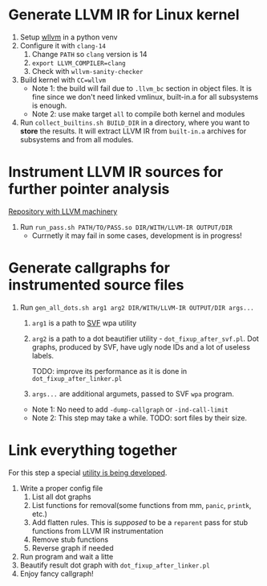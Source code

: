 # Generate LLVM IR for Linux kernel
1. Setup [wllvm](https://github.com/travitch/whole-program-llvm/tree/master) in a python venv
2. Configure it with `clang-14`
    1. Change `PATH` so `clang` version is 14
    2. `export LLVM_COMPILER=clang`
    3. Check with `wllvm-sanity-checker`
3. Build kernel with `CC=wllvm`
    - Note 1: the build will fail due to `.llvm_bc` section in object files.
    It is fine since we don't need linked vmlinux, built-in.a for all
    subsystems is enough.
    - Note 2: use make target `all` to compile both kernel and modules
4. Run `collect_builtins.sh BUILD_DIR` in a directory, where you want to __store__
the results. It will extract LLVM IR from `built-in.a` archives for subsystems
and from all modules.

# Instrument LLVM IR sources for further pointer analysis
[Repository with LLVM machinery](https://github.com/Frankenween/llvm-ptr-track)

1. Run `run_pass.sh PATH/TO/PASS.so DIR/WITH/LLVM-IR OUTPUT/DIR`
    - Currnetly it may fail in some cases, development is in progress!

# Generate callgraphs for instrumented source files
1. Run `gen_all_dots.sh arg1 arg2 DIR/WITH/LLVM-IR OUTPUT/DIR args...`
    1. `arg1` is a path to [SVF](https://github.com/SVF-tools/SVF) wpa utility
    2. `arg2` is a path to a dot beautifier utility - `dot_fixup_after_svf.pl`.
        Dot graphs, produced by SVF, have ugly node IDs and a lot of useless labels. 

        TODO: improve its performance as it is done in `dot_fixup_after_linker.pl`
    3. `args...` are additional argumets, passed to SVF `wpa` program.
    - Note 1: No need to add `-dump-callgraph` or `-ind-call-limit`
    - Note 2: This step may take a while. TODO: sort files by their size.

# Link everything together
For this step a special [utility is being developed](https://github.com/Frankenween/dot-linker).

1. Write a proper config file
    1. List all dot graphs
    2. List functions for removal(some functions from mm, `panic`, `printk`, etc.)
    3. Add flatten rules. This is _supposed_ to be a `reparent` pass for stub functions
       from LLVM IR instrumentation
    4. Remove stub functions
    5. Reverse graph if needed
2. Run program and wait a litte
3. Beautify result dot graph with `dot_fixup_after_linker.pl`
4. Enjoy fancy callgraph!
